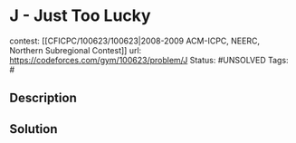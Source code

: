 # J - Just Too Lucky

contest: [[CFICPC/100623/100623|2008-2009 ACM-ICPC, NEERC, Northern Subregional Contest]]
url: https://codeforces.com/gym/100623/problem/J
Status: #UNSOLVED
Tags: #

## Description

## Solution

